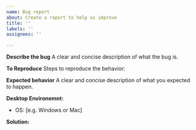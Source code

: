 ```yaml
---
name: Bug report
about: Create a report to help us improve
title: ''
labels: ''
assignees: ''

---
```


**Describe the bug**
A clear and concise description of what the bug is.

**To Reproduce**
Steps to reproduce the behavior:

**Expected behavior**
A clear and concise description of what you expected to happen.

**Desktop Environemnt:**
 - OS: [e.g. Windows or Mac]

**Solution:**
<!--- if you know the solution, please submit code sample or a sample project in node or .Net, so it will be faster for me to integrate into main project. --->
